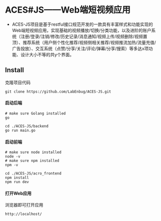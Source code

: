 # ACES#JS——Web端短视频应用

- ACES-JS项目是基于restful接口规范开发的一款具有丰富样式和功能实现的Web端短视频应用，实现基础的视频播放/切换/分类功能，以及进阶的账户系统（注册/登录/注销/修改/历史记录/消息通知/视频上传/视频删除/视频置顶）、推荐系统（用户侧个性化推荐/视频侧相关推荐/视频推流加热/流量充值/广告投放）、交互系统（点赞/分享/关注/评论/弹幕/分享/搜索）等多达x项功能、设计大小不等的共y个界面。

## Install

克隆项目代码

```shell
git clone https://github.com/LabEnbug/ACES-JS.git
```

#### 启动后端

```shell
# make sure Golang installed
go

cd ./ACES-JS/backend
go run main.go
```

#### 启动前端

```shell
# make sure node installed
node -v
# make sure npm installed
npm -v

cd ./ACES-JS/acro_frontend
npm install
npm run dev
```

#### 打开Web应用

浏览器即可打开应用

```
http://localhost/
```

